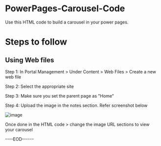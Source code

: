 # PowerPages-Carousel-Code
 Use this HTML code to build a carousel in your power pages.

# Steps to follow 

## Using Web files 

Step 1: In Portal Management > Under Content > Web Files > Create a new web file 

Step 2: Select the appropriate site

Step 3: Make sure you set the parent page as "Home" 

Step 4: Upload the image in the notes section. Refer screenshot below


![image](https://user-images.githubusercontent.com/6369107/187817807-efb49024-0d21-4d54-93d4-b52183e86de5.png)

Once done in the HTML code > change the image URL sections to view your carousel 

----EOD------ 
